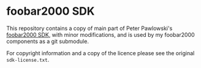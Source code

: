 # foobar2000 SDK

This repository contains a copy of main part of Peter Pawlowski's [foobar2000 SDK](http://foobar2000.org/SDK), with minor modifications, and is used by my foobar2000 components as a  git submodule.

For copyright information and a copy of the licence please see the original `sdk-license.txt`. 
